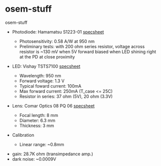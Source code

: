 # osem-stuff
osem-stuff

* Photodiode: Hamamatsu S1223-01 [specsheet](https://www.hamamatsu.com/resources/pdf/ssd/s1223_series_kpin1050e.pdf)
  * Photosensitivity: 0.58 A/W at 950 nm
  * Preliminary tests: with 200 ohm series resistor, voltage across resistor is ~130 mV when 5V forward biased when LED shining right at the PD at close proximity
 
* LED: Vishay TSTS7100 [specsheet](https://www.vishay.com/docs/81047/tsts7100.pdf)
  * Wavelength: 950 nm
  * Forward voltage: 1.3 V
  * Typical foward current: 100mA
  * Max forward current: 250mA (T_case <= 25C)
  * Resistor in series: 37 ohm (5V), 20 ohm (3.3V)

* Lens: Comar Optics  08 PQ 06 [specsheet](https://www.comaroptics.com/pdf/08%c2%a0PQ%c2%a006.pdf)
  * Focal length: 8 mm
  * Diameter: 6.3 mm
  * Thickness: 3 mm

* Calibration
  * Linear range: ~0.8mm
<!--   * Slope: -3.4938V/mm  -->
  * gain: 28.7K ohm (transimpedance amp.)
  * dark noise: ~0.0009V

